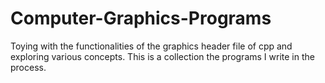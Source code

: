 # Computer-Graphics-Programs
Toying with the functionalities of the graphics header file of cpp and exploring various concepts. This is a collection the programs I write in the process.
